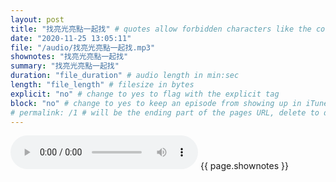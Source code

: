 ```yaml
---
layout: post
title: "找亮光亮點一起找" # quotes allow forbidden characters like the colon
date: "2020-11-25 13:05:11"
file: "/audio/找亮光亮點一起找.mp3"
shownotes: "找亮光亮點一起找"
summary: "找亮光亮點一起找"
duration: "file_duration" # audio length in min:sec
length: "file_length" # filesize in bytes
explicit: "no" # change to yes to flag with the explicit tag
block: "no" # change to yes to keep an episode from showing up in iTunes
# permalink: /1 # will be the ending part of the pages URL, delete to default to the title
---
```


<audio controls>
<source src="{{site.url}}{{site.baseurl}}{{ page.file }}" type="audio/x-mp3">
Your browser does not support the audio element.
</audio>
{{ page.shownotes }}

